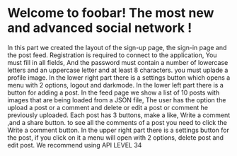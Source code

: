 # Welcome to foobar! The most new and advanced social network !
In this part we created the layout of the sign-up page, the sign-in page and the post feed.
Registration is required to connect to the application, You must fill in all fields, And the password must contain a number of lowercase letters and an uppercase letter and at least 8 characters. 
you must uplade a profile image.
In the lower right part there is a settings button which opens a menu with 2 options, logout and darkmode.
In the lower left part there is a button for adding a post.
In the feed page we show a list of 10 posts with images that are being loaded from a JSON file, The user has the option the upload a post or a comment and delete or edit a post or comment he previously uploaded.
Each post has 3 buttons, make a like, Write a comment ,and a share button.
to see all the comments of a post you need to click the Write a comment button.
In the upper right part there is a settings button for the post, if you click on it a menu will open with 2 options, delete post and edit post.
We recommend using API LEVEL 34
